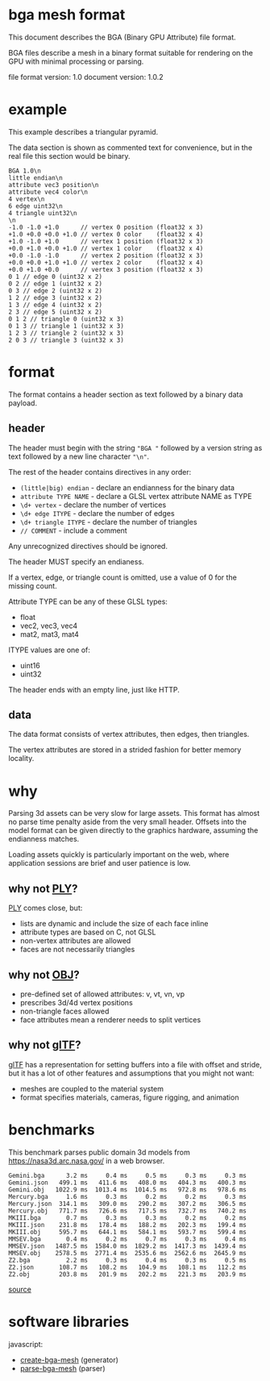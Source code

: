 # bga mesh format

This document describes the BGA (Binary GPU Attribute) file format.

BGA files describe a mesh in a binary format suitable for rendering on the GPU
with minimal processing or parsing.

file format version: 1.0
document version: 1.0.2

# example

This example describes a triangular pyramid.

The data section is shown as commented text for convenience, but in the real
file this section would be binary.

```
BGA 1.0\n
little endian\n
attribute vec3 position\n
attribute vec4 color\n
4 vertex\n
6 edge uint32\n
4 triangle uint32\n
\n
-1.0 -1.0 +1.0      // vertex 0 position (float32 x 3)
+1.0 +0.0 +0.0 +1.0 // vertex 0 color    (float32 x 4)
+1.0 -1.0 +1.0      // vertex 1 position (float32 x 3)
+0.0 +1.0 +0.0 +1.0 // vertex 1 color    (float32 x 4)
+0.0 -1.0 -1.0      // vertex 2 position (float32 x 3)
+0.0 +0.0 +1.0 +1.0 // vertex 2 color    (float32 x 4)
+0.0 +1.0 +0.0      // vertex 3 position (float32 x 3)
0 1 // edge 0 (uint32 x 2)
0 2 // edge 1 (uint32 x 2)
0 3 // edge 2 (uint32 x 2)
1 2 // edge 3 (uint32 x 2)
1 3 // edge 4 (uint32 x 2)
2 3 // edge 5 (uint32 x 2)
0 1 2 // triangle 0 (uint32 x 3)
0 1 3 // triangle 1 (uint32 x 3)
1 2 3 // triangle 2 (uint32 x 3)
2 0 3 // triangle 3 (uint32 x 3)
```

# format

The format contains a header section as text followed by a binary data payload.

## header

The header must begin with the string `"BGA "` followed by a version string as
text followed by a new line character `"\n"`.

The rest of the header contains directives in any order:

* `(little|big) endian` - declare an endianness for the binary data
* `attribute TYPE NAME` - declare a GLSL vertex attribute NAME as TYPE
* `\d+ vertex` - declare the number of vertices
* `\d+ edge ITYPE` - declare the number of edges
* `\d+ triangle ITYPE` - declare the number of triangles
* `// COMMENT` - include a comment

Any unrecognized directives should be ignored.

The header MUST specify an endianess.

If a vertex, edge, or triangle count is omitted, use a value of 0 for the
missing count.

Attribute TYPE can be any of these GLSL types:

* float
* vec2, vec3, vec4
* mat2, mat3, mat4

ITYPE values are one of:

* uint16
* uint32

The header ends with an empty line, just like HTTP.

## data

The data format consists of vertex attributes, then edges, then triangles.

The vertex attributes are stored in a strided fashion for better memory
locality.

# why

Parsing 3d assets can be very slow for large assets. This format has almost no
parse time penalty aside from the very small header. Offsets into the model
format can be given directly to the graphics hardware, assuming the endianness
matches.

Loading assets quickly is particularly important on the web, where application
sessions are brief and user patience is low.

## why not [PLY][]?

[PLY][] comes close, but:

* lists are dynamic and include the size of each face inline
* attribute types are based on C, not GLSL
* non-vertex attributes are allowed
* faces are not necessarily triangles

[PLY]: http://paulbourke.net/dataformats/ply/

## why not [OBJ][]?

* pre-defined set of allowed attributes: v, vt, vn, vp
* prescribes 3d/4d vertex positions
* non-triangle faces allowed
* face attributes mean a renderer needs to split vertices

[OBJ]: https://en.wikipedia.org/wiki/Wavefront_.obj_file

## why not [glTF][]?

[glTF][] has a representation for setting buffers into a file with offset and
stride, but it has a lot of other features and assumptions that you might not
want:

* meshes are coupled to the material system
* format specifies materials, cameras, figure rigging, and animation

[glTF]: https://raw.githubusercontent.com/KhronosGroup/glTF/master/specification/2.0/figures/gltfOverview-2.0.0.png

# benchmarks

This benchmark parses public domain 3d models from https://nasa3d.arc.nasa.gov/
in a web browser.

```
Gemini.bga      3.2 ms     0.4 ms     0.5 ms     0.3 ms     0.3 ms
Gemini.json   499.1 ms   411.6 ms   408.0 ms   404.3 ms   400.3 ms
Gemini.obj   1022.9 ms  1013.4 ms  1014.5 ms   972.8 ms   978.6 ms
Mercury.bga     1.6 ms     0.3 ms     0.2 ms     0.2 ms     0.3 ms
Mercury.json  314.1 ms   309.0 ms   290.2 ms   307.2 ms   306.5 ms
Mercury.obj   771.7 ms   726.6 ms   717.5 ms   732.7 ms   740.2 ms
MKIII.bga       0.7 ms     0.3 ms     0.3 ms     0.2 ms     0.2 ms
MKIII.json    231.8 ms   178.4 ms   188.2 ms   202.3 ms   199.4 ms
MKIII.obj     595.7 ms   644.1 ms   584.1 ms   593.7 ms   599.4 ms
MMSEV.bga       0.4 ms     0.2 ms     0.7 ms     0.3 ms     0.4 ms
MMSEV.json   1487.5 ms  1584.0 ms  1829.2 ms  1417.3 ms  1439.4 ms
MMSEV.obj    2578.5 ms  2771.4 ms  2535.6 ms  2562.6 ms  2645.9 ms
Z2.bga          2.2 ms     0.3 ms     0.4 ms     0.3 ms     0.5 ms
Z2.json       108.7 ms   108.2 ms   104.9 ms   108.1 ms   112.2 ms
Z2.obj        203.8 ms   201.9 ms   202.2 ms   221.3 ms   203.9 ms
```

[source](https://git.scuttlebot.io/%25KiJRuIqofRa9G%2BT4empthx7Nue8TDolkfCzq9rHiIfc%3D.sha256/blob/ea5f47917b3d9cc4cf44689e5a7cc459356a0f25/bench/main.js)

# software libraries

javascript:

* [create-bga-mesh](https://git.scuttlebot.io/%25v9llERHzFn0rkZsXpssxo8FO2YxqSSdabrHTPxkPWm0=.sha256) (generator)
* [parse-bga-mesh](https://git.scuttlebot.io/%25KiJRuIqofRa9G+T4empthx7Nue8TDolkfCzq9rHiIfc=.sha256) (parser)

